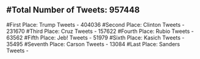 #Total Number of Tweets: 957448 
---
#First Place: Trump Tweets - 404036
#Second Place: Clinton Tweets - 231670
#Third Place: Cruz Tweets - 157622
#Fourth Place: Rubio Tweets - 63562
#Fifth Place: Jeb! Tweets - 51979
#Sixth Place: Kasich Tweets - 35495
#Seventh Place: Carson Tweets - 13084
#Last Place: Sanders Tweets - 
